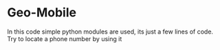# Geo-Mobile

In this code simple python modules are used, its just a few lines of code. Try to locate a phone number by using it
